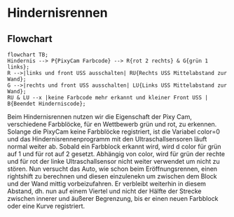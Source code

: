 # Hindernisrennen

## Flowchart 
```mermaid
flowchart TB;
Hindernis --> P{PixyCam Farbcode} --> R{rot 2 rechts} & G{grün 1 links};
R -->|links und front USS ausschalten| RU{Rechts USS Mittelabstand zur Wand};
G -->|rechts und front USS ausschalten| LU{Links USS Mittelabstand zur Wand};
RU & LU --x |keine Farbcode mehr erkannt und kleiner Front USS | B{Beendet Hinderniscode};
```
Beim Hindernisrennen nutzen wir die Eigenschaft der Pixy Cam, verschiedene Farbblöcke, für en Wettbewerb grün und rot, zu erkennen. Solange die PixyCam keine Farbblöcke registriert, ist die Variabel color=0 und das Hindernisrennenprogramm mit den Ultraschallsensoren läuft normal weiter ab. Sobald ein Farbblock erkannt wird, wird d color für grün auf 1 und für rot auf 2 gesetzt. Abhängig von color, wird für grün der rechte und für rot der linke Ultraschallsensor nicht weiter verwendet um nicht zu stören. Nun versucht das Auto, wie schon beim Eröffnungsrennen, einen rightshift zu berechnen und diesen einzulenekn um zwischen dem Block und der Wand mittig vorbeizufahren. Er verbleibt weiterhin in diesem Abstand, dh. nun auf einem Viertel und nicht der Hälfte der Strecke zwischen innerer und äußerer Begrenzung, bis er einen neuen Farbblock oder eine Kurve registriert.

